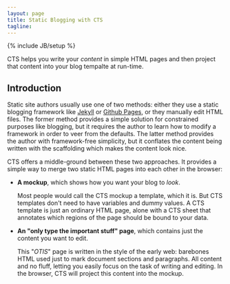 ```yaml
---
layout: page
title: Static Blogging with CTS 
tagline:
---
```

{% include JB/setup %}

<p class="intro">CTS helps you write your <i>content</i> in simple HTML pages
and then project that content into your blog tempalte at run-time.</p>

## Introduction

Static site authors usually use one of two methods: either they use a static
blogging framework like [Jekyll](http://jekyllrb.com/) or [Github
Pages](http://pages.github.com/), or they manually edit HTML files. The former
method provides a simple solution for constrained purposes like blogging, but
it requires the author to learn how to modify a framework in order to veer from
the defaults.  The latter method provides the author with framework-free
simplicity, but it conflates the content being written with the scaffolding
which makes the content look nice.

CTS offers a middle-ground between these two approaches. It provides a simple
way to merge two static HTML pages into each other in the browser:

<ul>
  <li>
    <p><b>A mockup</b>, which shows how you want your blog to <i>look</i>.</p>
    <p>Most people would call the CTS mockup a template, which it is. But CTS
templates don't need to have variables and dummy values. A CTS template is
just an ordinary HTML page, alone with a CTS sheet that annotates which
regions of the page should be bound to your data.</p>
  </li>
  <li>
    <p><b>An "only type the important stuff" page</b>, which contains just the content you want to edit.</p>
    <p>This "<i>OTIS</i>" page is written in the style of the early web: barebones HTML used just to mark document sections and paragraphs. All content and no fluff, letting you easily focus on the task of writing and editing. In the browser, CTS will project this content into the mockup.</p>
  </li>
</ul>


<script>
$(function() {
  SelectPage("StaticBlogging");
});
</script>
